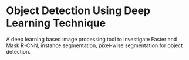 # Object Detection Using Deep Learning Technique
A deep learning based image processing tool to investigate Faster and Mask R-CNN, instance segmentation, pixel-wise segmentation for object detection.
